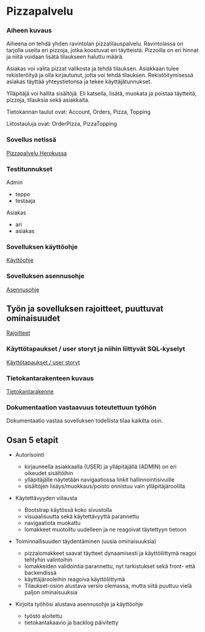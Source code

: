 # Pizzapalvelu

### Aiheen kuvaus

Aiheena on tehdä yhden ravintolan pizzatilauspalvelu. Ravintolassa on tarjolla useita eri pizzoja, jotka koostuvat eri täytteistä. Pizzoilla on eri hinnat ja niitä voidaan lisätä tilaukseen haluttu määrä.

Asiakas voi valita pizzat valikosta ja tehdä tilauksen. Asiakkaan tulee rekisteröityä ja olla kirjautunut, jotta voi tehdä tilauksen. Rekistöitymisessä asiakas täyttää yhteystietonsa ja tekee käyttäjätunnukset.

Ylläpitäjä voi hallita sisältöjä. Eli katsella, lisätä, muokata ja poistaa täytteitä, pizzoja, tilauksia sekä asiakkaita.

Tietokannan taulut ovat: Account, Orders, Pizza, Topping

Liitostauluja ovat: OrderPizza, PizzaTopping


### Sovellus netissä

[Pizzapalvelu Herokussa](https://desolate-bayou-52025.herokuapp.com/)


### Testitunnukset

Admin
- teppo
- testaaja

Asiakas
- ari
- asiakas


### Sovelluksen käyttöohje

[Käyttöohje](documentation/kayttoohje.md)


### Sovelluksen asennusohje

[Asennusohje](documentation/asennusohje.md)


## Työn ja sovelluksen rajoitteet, puuttuvat ominaisuudet

[Rajoitteet](documentation/rajoitteet.md)


### Käyttötapaukset / user storyt ja niihin liittyvät SQL-kyselyt

[Käyttötapaukset / user storyt](documentation/userstoryt.md)


### Tietokantarakenteen kuvaus

[Tietokantarakenne](documentation/userstoryt.md)


### Dokumentaation vastaavuus toteutettuun työhön

Dokumentaatio vastaa sovelluksen todellista tilaa kaikilta osin.



## Osan 5 etapit

- Autorisointi 
  - kirjauneella asiakkaalla (USER) ja ylläpitäjällä (ADMIN) on eri oikeudet sisältöihin
  - ylläpitäjälle näytetään navigaatiossa linkit hallinnointisivuille
  - sisältöjen lisäys/muokkaus/poisto onnistuu vain ylläpitäjäroolilla

- Käytettävyyden viilausta
  - Bootstrap käytössä koko sivustolla
  - visuaalisuutta sekä käytettävyyttä parannettu
  - navigaatiota muokattu
  - lomakkeet muotoiltu uudelleen ja ne reagoivat täytettyyn tietoon

- Toiminnallisuuden täydentäminen (uusia ominaisuuksia)
  - pizzalomakkeet saavat täytteet dynaamisesti ja käyttöliittymä reagoi tehtyhin valintoihin
  - lomakkeiden validointia parannettu, nyt tarkistukset sekä front- että backendissä
  - käyttäjärooleihin reagoiva käyttöliittymä
  - Tilaukset-osion alustava versio olemassa, mutta siitä puuttuu vielä paljon ominaisuuksia

- Kirjoita työhösi alustava asennusohje ja käyttöohje
  - työstö aloitettu
  - tietokantakaavio ja backlog päivitetty


